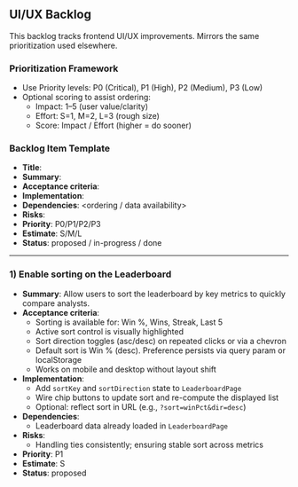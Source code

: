 ## UI/UX Backlog

This backlog tracks frontend UI/UX improvements. Mirrors the same prioritization used elsewhere.

### Prioritization Framework
- Use Priority levels: P0 (Critical), P1 (High), P2 (Medium), P3 (Low)
- Optional scoring to assist ordering:
  - Impact: 1–5 (user value/clarity)
  - Effort: S=1, M=2, L=3 (rough size)
  - Score: Impact / Effort (higher = do sooner)

### Backlog Item Template
- **Title**: <short name>
- **Summary**: <what and why>
- **Acceptance criteria**: <verifiable outcomes>
- **Implementation**: <high-level steps>
- **Dependencies**: <ordering / data availability>
- **Risks**: <edge cases>
- **Priority**: P0/P1/P2/P3
- **Estimate**: S/M/L
- **Status**: proposed / in-progress / done

---

### 1) Enable sorting on the Leaderboard
- **Summary**: Allow users to sort the leaderboard by key metrics to quickly compare analysts.
- **Acceptance criteria**:
  - Sorting is available for: Win %, Wins, Streak, Last 5
  - Active sort control is visually highlighted
  - Sort direction toggles (asc/desc) on repeated clicks or via a chevron
  - Default sort is Win % (desc). Preference persists via query param or localStorage
  - Works on mobile and desktop without layout shift
- **Implementation**:
  - Add `sortKey` and `sortDirection` state to `LeaderboardPage`
  - Wire chip buttons to update sort and re-compute the displayed list
  - Optional: reflect sort in URL (e.g., `?sort=winPct&dir=desc`)
- **Dependencies**:
  - Leaderboard data already loaded in `LeaderboardPage`
- **Risks**:
  - Handling ties consistently; ensuring stable sort across metrics
- **Priority**: P1
- **Estimate**: S
- **Status**: proposed


